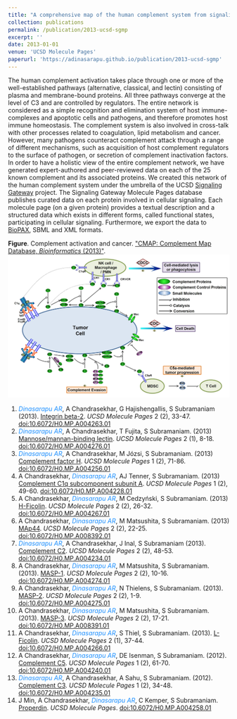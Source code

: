 ```yaml
---
title: "A comprehensive map of the human complement system from signaling gateway molecule pages"
collection: publications
permalink: /publication/2013-ucsd-sgmp
excerpt: ''
date: 2013-01-01
venue: 'UCSD Molecule Pages'
paperurl: 'https://adinasarapu.github.io/publication/2013-ucsd-sgmp'
---
```

The human complement activation takes place through one or more of the well-established pathways (alternative, classical, and lectin) consisting of plasma and membrane-bound proteins. All three pathways converge at the level of C3 and are controlled by regulators. The entire network is considered as a simple recognition and elimination system of host immune-complexes and apoptotic cells and pathogens, and therefore promotes host immune homeostasis. The complement system is also involved in cross-talk with other processes related to coagulation, lipid metabolism and cancer. However, many pathogens counteract complement attack through a range of different mechanisms, such as acquisition of host complement regulators to the surface of pathogen, or secretion of complement inactivation factors. In order to have a holistic view of the entire complement network, we have generated expert-authored and peer-reviewed data on each of the 25 known complement and its associated proteins. We created this network of the human complement system under the umbrella of the UCSD [Signaling Gateway](http://www.signaling-gateway.org/molecule) project. The Signaling Gateway Molecule Pages database publishes curated data on each protein involved in cellular signaling. Each molecule page (on a given protein) provides a textual description and a structured data which exists in different forms, called functional states, participating in cellular signaling. Furthermore, we export the data to [BioPAX](http://www.biopax.org), SBML and XML formats.

<b>Figure</b>. Complement activation and cancer. ["CMAP: Complement Map Database, <i>Bioinformatics</i> (2013)"](/publication/2013-bioinformatics-cmap).
![CMAP](/images/cmap_cancer.jpg)

1. <i style="color:DodgerBlue;">Dinasarapu AR</i>, A Chandrasekhar, G Hajishengallis, S Subramaniam (2013). [Integrin beta-2](http://escholarship.org/uc/item/6s87779x). <i>UCSD Molecule Pages</i> 2 (2), 33-47. [doi:10.6072/H0.MP.A004263.01](http://www.signalinggateway.org/molecule/query?afcsid=A004263) 
2. <i style="color:DodgerBlue;">Dinasarapu AR</i>, A Chandrasekhar, T Fujita, S Subramaniam. (2013) [Mannose/mannan-binding lectin](http://escholarship.org/uc/item/6pf767sn). <i>UCSD Molecule Pages</i> 2 (1), 8-18. [doi:10.6072/H0.MP.A004276.01](http://www.signalinggateway.org/molecule/query?afcsid=A004276)
3. <i style="color:DodgerBlue;">Dinasarapu AR</i>, A Chandrasekhar, M Józsi, S Subramaniam. (2013) [Complement factor H](http://escholarship.org/uc/item/4400c856). <i>UCSD Molecule Pages</i> 1 (2), 71-86. [doi:10.6072/H0.MP.A004256.01](http://www.signalinggateway.org/molecule/query?afcsid=A004256)
4. A Chandrasekhar, <i style="color:DodgerBlue;">Dinasarapu AR</i>, AJ Tenner, S Subramaniam. (2013) [Complement C1q subcomponent subunit A](http://escholarship.org/uc/item/9663z86s). <i>UCSD Molecule Pages</i> 1 (2), 49-60. [doi:10.6072/H0.MP.A004228.01](http://www.signalinggateway.org/molecule/query?afcsid=A004228)
5. A Chandrasekhar, <i style="color:DodgerBlue;">Dinasarapu AR</i>, M Cedzyński, S Subramaniam. (2013) [H-Ficolin](http://escholarship.org/uc/item/7sf902jf). <i>UCSD Molecule Pages</i> 2 (2), 26-32. [doi:10.6072/H0.MP.A004267.01](http://www.signalinggateway.org/molecule/query?afcsid=A004267)
6. A Chandrasekhar, <i style="color:DodgerBlue;">Dinasarapu AR</i>, M Matsushita, S Subramaniam. (2013) [MAp44](http://escholarship.org/uc/item/4028n4n3). <i>UCSD Molecule Pages</i> 2 (2), 22-25. [doi:10.6072/H0.MP.A008392.01](http://www.signalinggateway.org/molecule/query?afcsid=A008392)
7. <i style="color:DodgerBlue;">Dinasarapu AR</i>, A Chandrasekhar, J Inal, S Subramaniam (2013). [Complement C2](http://escholarship.org/uc/item/07h8p9hg). <i>UCSD Molecule Pages</i> 2 (2), 48-53. [doi:10.6072/H0.MP.A004234.01](http://www.signalinggateway.org/molecule/query?afcsid=A004234)
8. A Chandrasekhar, <i style="color:DodgerBlue;">Dinasarapu AR</i>, M Matsushita, S Subramaniam. (2013). [MASP-1](http://escholarship.org/uc/item/65r091gb). <i>UCSD Molecule Pages</i> 2 (2), 10-16. [doi:10.6072/H0.MP.A004274.01](http://www.signalinggateway.org/molecule/query?afcsid=A004274)
9. A Chandrasekhar, <i style="color:DodgerBlue;">Dinasarapu AR</i>, N Thielens, S Subramaniam. (2013). [MASP-2](http://escholarship.org/uc/item/65r091gb). <i>UCSD Molecule Pages</i> 2 (2), 1-9. [doi:10.6072/H0.MP.A004275.01](http://www.signalinggateway.org/molecule/query?afcsid=A004275)
10. A Chandrasekhar, <i style="color:DodgerBlue;">Dinasarapu AR</i>, M Matsushita, S Subramaniam. (2013). [MASP-3](http://escholarship.org/uc/item/7xx5t910). <i>UCSD Molecule Pages</i> 2 (2), 17-21. [doi:10.6072/H0.MP.A008391.01](http://www.signalinggateway.org/molecule/query?afcsid=A008391)
11. A Chandrasekhar, <i style="color:DodgerBlue;">Dinasarapu AR</i>, S Thiel, S Subramaniam. (2013). [L-Ficolin](http://escholarship.org/uc/item/7sf902jf). <i>UCSD Molecule Pages</i> 2 (1), 37-44. [doi:10.6072/H0.MP.A004266.01](http://www.signalinggateway.org/molecule/query?afcsid=A004266)
12. A Chandrasekhar, <i style="color:DodgerBlue;">Dinasarapu AR</i>, DE Isenman, S Subramaniam. (2012). [Complement C5](http://escholarship.org/uc/item/76k5d1mt). <i>UCSD Molecule Pages</i> 1 (2), 61-70. [doi:10.6072/H0.MP.A004240.01](http://www.signalinggateway.org/molecule/query?afcsid=A004240)
13. <i style="color:DodgerBlue;">Dinasarapu AR</i>, A Chandrasekhar, A Sahu, S Subramaniam. (2012). [Complement C3](http://escholarship.org/uc/item/07h8p9hg). <i>UCSD Molecule Pages</i> 1 (2), 34-48. [doi:10.6072/H0.MP.A004235.01](http://www.signalinggateway.org/molecule/query?afcsid=A004235)
14. J Min, A Chandrasekhar, <i style="color:DodgerBlue;">Dinasarapu AR</i>, C Kemper, S Subramaniam. [Properdin](http://www.signalinggateway.org/molecule/jsp/rsc/pdf/A004258.pdf). <i>UCSD Molecule Pages</i>. [doi:10.6072/H0.MP.A004258.01](http://www.signalinggateway.org/molecule/query?afcsid=A004258)
